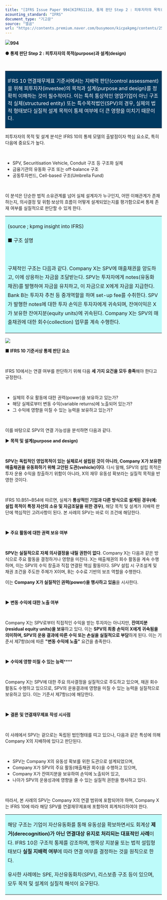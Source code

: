 ```yaml
---
title: "[IFRS Issue Paper 994]KIFRS1110, 통제 판단 Step 2 : 피투자자의 목적(purpose)과 설계(design)"
acounting_standard: "IFRS"
document_type: "기고문"
source: "엘곰"
url: "https://contents.premium.naver.com/busymoon/kicpakpmg/contents/250804131216861pk"
---
```

![](https://n2.news.naver.com/l.gif?type=content)**994**

**● 통제 판단 Step 2 : 피투자자의 목적(purpose)과 설계(design)**

**​**

<table style=""><tbody><tr><td colspan="3" rowspan="1" style="width: 99.99%; height: 129.0px;  background-color: #003960;"><div><p style=""><span style="color:#ffffff;">IFRS 10 연결재무제표 기준서에서는 지배력 판단(control assessment)을 위해 피투자자(investee)의 목적과 설계(purpose and design)를 정확히 이해하는 것이 필수적이다. 이는 특히 통상적인 영업기업이 아닌 구조적 실체(structured entity) 또는 특수목적법인(SPV)의 경우, 실체의 법적 형태보다 실질적 설계 목적이 통제 여부에 더 큰 영향을 미치기 때문이다.</span></p></div></td></tr></tbody></table>

피투자자의 목적 및 설계 분석은 IFRS 10의 통제 모델의 출발점이자 핵심 요소로, 특히 다음에 중요도가 높다.

​

- SPV, Securitisation Vehicle, Conduit 구조 등 구조화 실체
- 금융기관의 유동화 구조 또는 off-balance 구조
- 공동투자펀드, Cell-based 구조(Umbrella Fund)

​

이 분석은 단순한 법적 소유관계를 넘어 실체 설계자가 누구인지, 어떤 이해관계가 존재하는지, 의사결정 및 위험·보상의 흐름이 어떻게 설계되었는지를 평가함으로써 통제 존재 여부를 실질적으로 판단할 수 있게 한다.

<table style=""><tbody><tr><td colspan="3" rowspan="1" style="width: 100.0%; height: 129.0px;  background-color: #bdfbfa;"><div><p style="line-height:1.8;"><span style="">(source ; kpmg insight into IFRS)</span></p></div><div><p style="line-height:1.8;"><span style="">■ 구조 설명</span></p></div><div><p style="line-height:1.8;"><span style="">​</span></p></div><div><p style="line-height:1.8;"><span style="">구체적인 구조는 다음과 같다. Company X는 SPV에 매출채권을 양도하고, 이에 상응하는 자금을 조달받는다. SPV는 투자자에게 notes(유동화 채권)를 발행하여 자금을 유치하고, 이 자금으로 X에게 자금을 지급한다. Bank B는 투자자 추천 등 중개역할을 하며 set-up fee를 수취한다. SPV가 발행한 notes에 대한 투자 손익은 투자자에게 귀속되며, 잔여이익은 X가 보유한 잔여지분(equity units)에 귀속된다. Company X는 SPV의 매출채권에 대한 회수(collection) 업무를 계속 수행한다.</span></p></div></td></tr></tbody></table>

![](https://dthumb-phinf.pstatic.net/dthumb?src=%22https://scs-phinf.pstatic.net/MjAyNTA4MDRfMTcw/MDAxNzU0Mjc2MjAzNTc0.zbndtJP6cZGiZhSnqMZeaiVN-jButnq9zRZxC9BbnmUg.fwRVuQSfbUVH5ZznZDplZj4J-iv6RgzxhImx8FwFqqog.PNG/image.png?type=w800%22&service=scs&type=w800)

**■ IFRS 10 기준서상 통제 판단 요소**

​

IFRS 10에서는 연결 여부를 판단하기 위해 다음 **세 가지 요건을 모두 충족**해야 한다고 규정한다.

​

- 실체의 주요 활동에 대한 권력(power)을 보유하고 있는가?
- 해당 실체로부터 변동 수익(variable returns)에 노출되어 있는가?
- 그 수익에 영향을 미칠 수 있는 능력을 보유하고 있는가?

​

이를 바탕으로 SPV의 연결 가능성을 분석하면 다음과 같다.

**▶ 목적 및 설계(purpose and design)**

​

**SPV는 독립적인 영업목적이 있는 실체로서 설립된 것이 아니라, Company X가 보유한 매출채권을 유동화하기 위해 고안된 도관(vehicle)이다**. 다시 말해, SPV의 설립 목적은 투자 운용 수익을 창출하기 위함이 아니라, X의 재무 유동성 확보라는 실질적 목적을 반영한 것이다.

​

IFRS 10.B51~B54에 따르면, 실체가 **통상적인 기업과 다른 방식으로 설계된 경우(예: 설립 목적이 특정 자산의 소유 및 자금조달을 위한 경우)**, 해당 목적 및 설계가 지배력 판단에 핵심적인 고려사항이 된다. 본 사례의 SPV는 바로 이 조건에 해당한다.

​

**▶ 주요 활동에 대한 권력 보유 여부**

**​**

**SPV는 실질적으로 자체 의사결정을 내릴 권한이 없다**. Company X는 다음과 같은 방식으로 주요 활동을 결정하거나 영향을 미친다. X는 매출채권의 회수 활동을 계속 수행하며, 이는 SPV의 수익 창출과 직접 연결된 핵심 활동이다. SPV 설립 시 구조설계 및 채권 조건을 주도한 주체가 X이며, B는 수수료 기반의 보조 역할을 수행한다.

이는 **Company X가 실질적인 권력(power)을 행사하고 있음**을 시사한다.

​

**▶ 변동 수익에 대한 노출 여부**

**​**

Company X는 SPV로부터 직접적인 수익을 받는 투자자는 아니지만, **잔여지분(residual equity units)을 보유**하고 있다. 이는 **SPV의 최종 손익이 X에게 귀속됨을 의미하며, SPV의 운용 결과에 따른 수익 또는 손실을 실질적으로 부담**하게 된다. 이는 기준서 제7항(b)에 따른 **"변동 수익에 노출"** 요건을 충족한다.

​

**▶ 수익에 영향 미칠 수 있는 능력****​**

​

Company X는 SPV에 대한 주요 의사결정을 실질적으로 주도하고 있으며, 채권 회수 활동도 수행하고 있으므로, SPV의 운용결과에 영향을 미칠 수 있는 능력을 실질적으로 보유하고 있다. 이는 기준서 제7항(c)에 해당한다.

​

**▶ 결론 및 연결재무제표 작성 시사점**

​

이 사례에서 SPV는 겉으로는 독립된 법인형태를 띠고 있으나, 다음과 같은 특성에 의해 Company X의 지배하에 있다고 판단된다.

​

- SPV는 Company X의 유동성 확보를 위한 도관으로 설계되었으며,
- Company X가 SPV의 주요 활동(매출채권 회수)을 수행하고 있으며,
- Company X가 잔여지분을 보유하여 손익에 노출되어 있고,
- 나아가 SPV의 운용성과에 영향을 줄 수 있는 실질적 권한을 행사하고 있다.

​

따라서, 본 사례의 SPV는 Company X의 연결 범위에 포함되어야 하며, Company X는 IFRS 10에 따라 해당 SPV를 연결재무제표에 포함하여 회계처리하여야 한다.

<table style=""><tbody><tr><td colspan="3" rowspan="1" style="width: 100.0%; height: 129.0px;  background-color: #bdfbfa;"><div><p style="line-height:1.8;"><span style="">해당 구조는 기업이 자산유동화를 통해 유동성을 확보하면서도 회계상 </span><span style=""><b>제거(derecognition)가 아닌 연결대상 유지로 처리되는 대표적인 사례</b></span><span style="">이다. IFRS 10은 구조적 통제를 강조하며, 명목상 지분율 또는 법적 설립형태보다 </span><span style=""><b>실질 지배력 여부</b></span><span style="">에 따라 연결 여부를 결정하는 것을 원칙으로 한다.</span></p></div><div><p style="line-height:1.8;"><span style="">유사한 사례에는 SPE, 자산유동화차(SPV), 리스보증 구조 등이 있으며, 모두 목적 및 설계의 실질적 해석이 요구된다.</span></p></div></td></tr></tbody></table>

​
